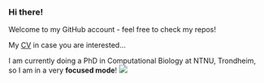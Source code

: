 ### Hi there!

Welcome to my GitHub account - feel free to check my repos! 

My [CV](https://bblodfon.github.io/my-cv/cv.html) in case you are interested...

I am currently doing a PhD in Computational Biology at NTNU, Trondheim, so I am in a very **focused mode**!
<img src="https://media.giphy.com/media/Vfie0DJryAde8/giphy.gif">
